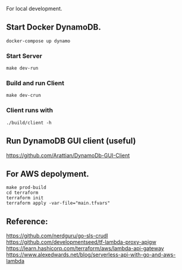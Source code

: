 For local development.

## Start Docker DynamoDB.

```
docker-compose up dynamo
```

### Start Server

```
make dev-run
```

### Build and run Client

```
make dev-crun
```

### Client runs with

```
./build/client -h
```

## Run DynamoDB GUI client (useful)

https://github.com/Arattian/DynamoDb-GUI-Client

## For AWS depolyment.

```
make prod-build
cd terraform
terraform init
terraform apply -var-file="main.tfvars"
```

## Reference:

https://github.com/nerdguru/go-sls-crudl
https://github.com/developmentseed/tf-lambda-proxy-apigw
https://learn.hashicorp.com/terraform/aws/lambda-api-gateway
https://www.alexedwards.net/blog/serverless-api-with-go-and-aws-lambda
